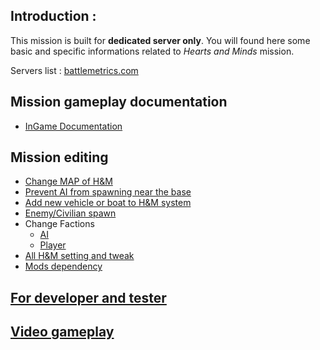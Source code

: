 ## Introduction :
This mission is built for **dedicated server only**. You will found here some basic and specific informations related to _Hearts and Minds_ mission.

Servers list : [battlemetrics.com](https://www.battlemetrics.com/servers/arma3?q=hearts%2Band%2Bminds%20%20%22H%26M%22&status=online&sort=-players)

## Mission gameplay documentation
  - [InGame Documentation](http://vdauphin.github.io/HeartsAndMinds/InGame-documentation)

## Mission editing
  - [Change MAP of H&M](http://vdauphin.github.io/HeartsAndMinds/Change-MAP-of-Hearts-and-Minds)
  - [Prevent AI from spawning near the base](http://vdauphin.github.io/HeartsAndMinds/Prevent-AI-from-spawning-near-the-base)
  - [Add new vehicle or boat to H&M system](http://vdauphin.github.io/HeartsAndMinds/Add-vehicle-or-boat-to-H&M-system)
  - [Enemy/Civilian spawn](http://vdauphin.github.io/HeartsAndMinds/spawn)
  - Change Factions
    - [AI](http://vdauphin.github.io/HeartsAndMinds/Add-factions)
    - [Player](http://vdauphin.github.io/HeartsAndMinds/faction_player)
  - [All H&M setting and tweak](http://vdauphin.github.io/HeartsAndMinds/All-H&M-setting-and-tweak)
  - [Mods dependency](http://vdauphin.github.io/HeartsAndMinds/Mods-dependency)

## [For developer and tester](http://vdauphin.github.io/HeartsAndMinds/For-developer-and-tester)

## [Video gameplay](http://vdauphin.github.io/HeartsAndMinds/Video-gameplay)

